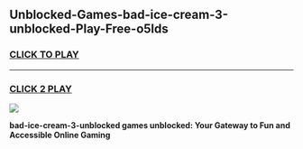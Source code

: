 
## Unblocked-Games-bad-ice-cream-3-unblocked-Play-Free-o5lds
<h3>
<a href="https://premium76.site?title=bad-ice-cream-3-unblocked&ref=19M">CLICK TO PLAY</a></h3>
<hr>

<h3>
<a href="https://premium76.site?title=bad-ice-cream-3-unblocked&ref=19M">CLICK 2 PLAY</a>
  
</h3>

<a href="https://premium76.site?title=bad-ice-cream-3-unblocked&ref=19M"><img src="https://clearcache.store/games.png"></a>


**bad-ice-cream-3-unblocked games unblocked: Your Gateway to Fun and Accessible Online Gaming**
